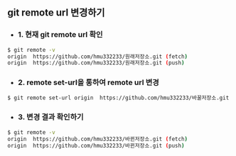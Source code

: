 ## git remote url 변경하기

- ### 1. 현재 git remote url 확인
```bash
$ git remote -v
origin  https://github.com/hmu332233/원래저장소.git (fetch)
origin  https://github.com/hmu332233/원래저장소.git (push)
```

- ### 2. remote set-url을 통하여 remote url 변경
```bash
$ git remote set-url origin  https://github.com/hmu332233/바꿀저장소.git

```

- ### 3. 변경 결과 확인하기
```bash
$ git remote -v
origin  https://github.com/hmu332233/바뀐저장소.git (fetch)
origin  https://github.com/hmu332233/바뀐저장소.git (push)
```
